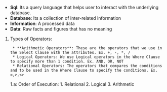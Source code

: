 * **Sql**: Its a query language that helps user to interact with the underlying database.
* **Database**: Its a collection of inter-related information
* **Information**: A processed data
* **Data**: Raw facts and figures that has no meaning


1. Types of Operators: 

        * **Arithmetic Operators**: These are the operators that we use in the Select Clause with the attributes. Ex. +, -, *, /
        * Logical Operators: We use Logical operators in the Where Clause to specify more than 1 condition. Ex. AND, OR, NOT
        * Relational Operators: The operators that compares the conditions and to be used in the Where Clause to specify the conditions. Ex. =,>,<>
    1.a: Order of Execution: 
        1. Relational
        2. Logical 
        3. Arithmetic 